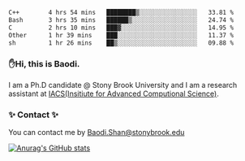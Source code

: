 <!--START_SECTION:waka-->

```txt
C++        4 hrs 54 mins   ████████▒░░░░░░░░░░░░░░░░   33.81 %
Bash       3 hrs 35 mins   ██████▒░░░░░░░░░░░░░░░░░░   24.74 %
C          2 hrs 10 mins   ███▓░░░░░░░░░░░░░░░░░░░░░   14.95 %
Other      1 hr 39 mins    ███░░░░░░░░░░░░░░░░░░░░░░   11.37 %
sh         1 hr 26 mins    ██▒░░░░░░░░░░░░░░░░░░░░░░   09.88 %
```

<!--END_SECTION:waka-->

### ✋Hi, this is Baodi. 

I am a Ph.D candidate @ Stony Brook University and I am a research assistant at [IACS(Insitiute for Advanced Computional Science)](https://iacs.stonybrook.edu/).

### ✨ Contact ✨

You can contact me by [Baodi.Shan@stonybrook.edu](mailto:Baodi.Shan@stonybrook.edu)

[![Anurag's GitHub stats](https://github-readme-stats.vercel.app/api?username=lwshanbd&theme=jolly&show_icons=true&count_private=true&include_all_commits=true)](https://github.com/anuraghazra/github-readme-stats)



<!--
**lwshanbd/lwshanbd** is a ✨ _special_ ✨ repository because its `README.md` (this file) appears on your GitHub profile.

Here are some ideas to get you started:

- 🔭 I’m currently working on ...
- 🌱 I’m currently learning ...
- 👯 I’m looking to collaborate on ...
- 🤔 I’m looking for help with ...
- 💬 Ask me about ...
- 📫 How to reach me: ...
- 😄 Pronouns: ...
- ⚡ Fun fact: ...
-->
